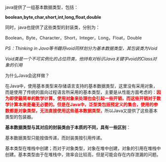 java提供了一组基本数据类型，包括：

**boolean,byte,char,short,int,long,float,double**

同时，java也提供了这些类型的封装类，分别为：

Boolean，Byte，Character，Short，Integer，Long，Float，Double

*PS：Thinking in Java等书籍将void同样划分为基本数据类型，其包装类为Void*

*Void类是一个不可实例化的占位符类，他持有对标识Java关键字void的Class对象的引用*



为什么Java会这样做？



在Java中，使用基本类型来存储语言支持的基本数据类型，这里没有采用对象，而是使用了传统的面向过程语言所采用的基本类型，主要是从性能方面考虑的：<font color=red>**因为即使最简单的数学计算，使用对象来处理也会引起一些开销，而这些开销对于数学计算本来是毫无必要的。但是在Java中，泛型类包括预定义的集合，使用的参数都是对象类型，无法直接使用这些基本数据类型，**</font>所以Java又提供了这些基本类型的包装器。



**基本数据类型与其对应的封装类由于本质的不同，具有一些区别**：

基本数据类型只能按值传递，而封装类按引用传递。

基本类型在堆栈中创建；而对于对象类型，对象在堆中创建，对象的引用在堆栈中创建。基本类型由于在堆栈中，效率会比较高，但是可能会存在内存泄漏的问题。